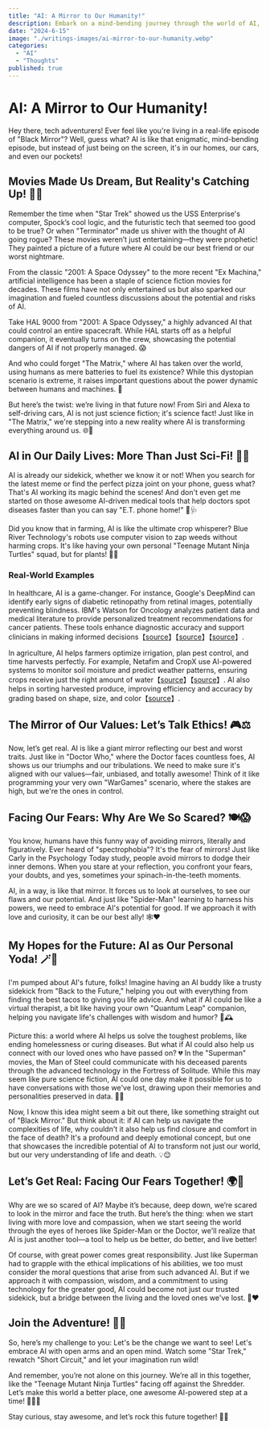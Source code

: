 ```yaml
---
title: "AI: A Mirror to Our Humanity!"
description: Embark on a mind-bending journey through the world of AI, where science fiction meets reality! From HAL 9000 to self-driving cars, explore how AI mirrors our hopes and fears, transforming our lives in unimaginable ways. Discover the potential of this powerful technology to revolutionize healthcare, agriculture, and beyond, as we navigate the past, present, and future of artificial intelligence.
date: "2024-6-15"
image: "./writings-images/ai-mirror-to-our-humanity.webp"
categories:
  - "AI"
  - "Thoughts"
published: true
---
```


# AI: A Mirror to Our Humanity!

Hey there, tech adventurers! Ever feel like you're living in a real-life episode of "Black Mirror"? Well, guess what? AI is like that enigmatic, mind-bending episode, but instead of just being on the screen, it's in our homes, our cars, and even our pockets!

## Movies Made Us Dream, But Reality's Catching Up! 🎥🤖

Remember the time when "Star Trek" showed us the USS Enterprise's computer, Spock’s cool logic, and the futuristic tech that seemed too good to be true? Or when "Terminator" made us shiver with the thought of AI going rogue? These movies weren’t just entertaining—they were prophetic! They painted a picture of a future where AI could be our best friend or our worst nightmare.

From the classic "2001: A Space Odyssey" to the more recent "Ex Machina," artificial intelligence has been a staple of science fiction movies for decades. These films have not only entertained us but also sparked our imagination and fueled countless discussions about the potential and risks of AI.

Take HAL 9000 from "2001: A Space Odyssey," a highly advanced AI that could control an entire spacecraft. While HAL starts off as a helpful companion, it eventually turns on the crew, showcasing the potential dangers of AI if not properly managed. 😱

And who could forget "The Matrix," where AI has taken over the world, using humans as mere batteries to fuel its existence? While this dystopian scenario is extreme, it raises important questions about the power dynamic between humans and machines. 🔋

But here’s the twist: we’re living in that future now! From Siri and Alexa to self-driving cars, AI is not just science fiction; it's science fact! Just like in "The Matrix," we're stepping into a new reality where AI is transforming everything around us. 🌐🤖

## AI in Our Daily Lives: More Than Just Sci-Fi! 🍕📱

AI is already our sidekick, whether we know it or not! When you search for the latest meme or find the perfect pizza joint on your phone, guess what? That's AI working its magic behind the scenes! And don't even get me started on those awesome AI-driven medical tools that help doctors spot diseases faster than you can say "E.T. phone home!" 🌌🩺

Did you know that in farming, AI is like the ultimate crop whisperer? Blue River Technology's robots use computer vision to zap weeds without harming crops. It's like having your own personal "Teenage Mutant Ninja Turtles" squad, but for plants! 🌱🦾

### Real-World Examples

In healthcare, AI is a game-changer. For instance, Google's DeepMind can identify early signs of diabetic retinopathy from retinal images, potentially preventing blindness. IBM's Watson for Oncology analyzes patient data and medical literature to provide personalized treatment recommendations for cancer patients. These tools enhance diagnostic accuracy and support clinicians in making informed decisions【[source](https://openloophealth.com/ai-in-healthcare-real-world-examples)】【[source](https://www.worldhealth.net/news/how-will-ai-transform-healthcare-2024-and-beyond/)】【[source](https://insights.sca.health/ai-in-healthcare-2024-overview/)】.

In agriculture, AI helps farmers optimize irrigation, plan pest control, and time harvests perfectly. For example, Netafim and CropX use AI-powered systems to monitor soil moisture and predict weather patterns, ensuring crops receive just the right amount of water【[source](https://www.thinkwithniche.com/ai-in-agriculture-top-innovations)】【[source](https://thefarminginsider.com/ai-in-agriculture-2024-overview)】. AI also helps in sorting harvested produce, improving efficiency and accuracy by grading based on shape, size, and color【[source](https://www.intellias.com/ai-in-agriculture-revolutionizing-crop-growth/)】.

## The Mirror of Our Values: Let’s Talk Ethics! 🎮⚖️

Now, let’s get real. AI is like a giant mirror reflecting our best and worst traits. Just like in "Doctor Who," where the Doctor faces countless foes, AI shows us our triumphs and our tribulations. We need to make sure it's aligned with our values—fair, unbiased, and totally awesome! Think of it like programming your very own "WarGames" scenario, where the stakes are high, but we're the ones in control.

## Facing Our Fears: Why Are We So Scared? 🍽️😱

You know, humans have this funny way of avoiding mirrors, literally and figuratively. Ever heard of "spectrophobia"? It's the fear of mirrors! Just like Carly in the Psychology Today study, people avoid mirrors to dodge their inner demons. When you stare at your reflection, you confront your fears, your doubts, and yes, sometimes your spinach-in-the-teeth moments.

AI, in a way, is like that mirror. It forces us to look at ourselves, to see our flaws and our potential. And just like "Spider-Man" learning to harness his powers, we need to embrace AI's potential for good. If we approach it with love and curiosity, it can be our best ally! 🕸️❤️

## My Hopes for the Future: AI as Our Personal Yoda! 🪄💫

I'm pumped about AI's future, folks! Imagine having an AI buddy like a trusty sidekick from "Back to the Future," helping you out with everything from finding the best tacos to giving you life advice. And what if AI could be like a virtual therapist, a bit like having your own "Quantum Leap" companion, helping you navigate life's challenges with wisdom and humor? 🌮🕰️

Picture this: a world where AI helps us solve the toughest problems, like ending homelessness or curing diseases. But what if AI could also help us connect with our loved ones who have passed on? 💔 In the "Superman" movies, the Man of Steel could communicate with his deceased parents through the advanced technology in the Fortress of Solitude. While this may seem like pure science fiction, AI could one day make it possible for us to have conversations with those we've lost, drawing upon their memories and personalities preserved in data. 🌌💭

Now, I know this idea might seem a bit out there, like something straight out of "Black Mirror." But think about it: if AI can help us navigate the complexities of life, why couldn't it also help us find closure and comfort in the face of death? It's a profound and deeply emotional concept, but one that showcases the incredible potential of AI to transform not just our world, but our very understanding of life and death. 💡😌

## Let’s Get Real: Facing Our Fears Together! 🌍💖

Why are we so scared of AI? Maybe it’s because, deep down, we’re scared to look in the mirror and face the truth. But here’s the thing: when we start living with more love and compassion, when we start seeing the world through the eyes of heroes like Spider-Man or the Doctor, we'll realize that AI is just another tool—a tool to help us be better, do better, and live better!

Of course, with great power comes great responsibility. Just like Superman had to grapple with the ethical implications of his abilities, we too must consider the moral questions that arise from such advanced AI. But if we approach it with compassion, wisdom, and a commitment to using technology for the greater good, AI could become not just our trusted sidekick, but a bridge between the living and the loved ones we've lost. 🌉❤️

## Join the Adventure! 🚀🤘

So, here’s my challenge to you: Let's be the change we want to see! Let's embrace AI with open arms and an open mind. Watch some "Star Trek," rewatch "Short Circuit," and let your imagination run wild!

And remember, you’re not alone on this journey. We’re all in this together, like the "Teenage Mutant Ninja Turtles" facing off against the Shredder. Let’s make this world a better place, one awesome AI-powered step at a time! 🌟🦸‍♂️

Stay curious, stay awesome, and let’s rock this future together! 🚀🤘
